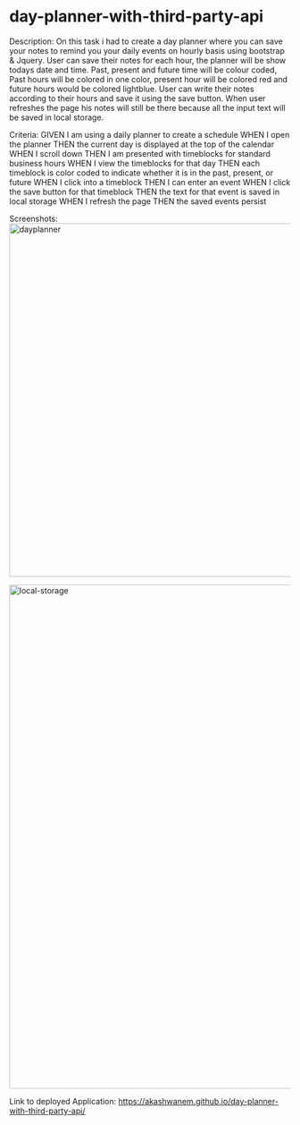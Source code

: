 # day-planner-with-third-party-api
Description: On this task i had to create a day planner where you can save your notes to remind you your daily events on hourly basis using bootstrap & Jquery. User can save their notes for each hour, the planner will be show todays date and time. Past, present and future time will be colour coded, Past hours will be colored in one color, present hour will be colored red and future hours would be colored lightblue. User can write their notes according to their hours and save it using the save button. When user refreshes the page his notes will still be there because all the input text will be saved in local storage. 

Criteria: GIVEN I am using a daily planner to create a schedule
WHEN I open the planner
THEN the current day is displayed at the top of the calendar
WHEN I scroll down
THEN I am presented with timeblocks for standard business hours
WHEN I view the timeblocks for that day
THEN each timeblock is color coded to indicate whether it is in the past, present, or future
WHEN I click into a timeblock
THEN I can enter an event
WHEN I click the save button for that timeblock
THEN the text for that event is saved in local storage
WHEN I refresh the page
THEN the saved events persist


Screenshots:
<img width="632" alt="dayplanner" src="https://user-images.githubusercontent.com/88898180/150692561-ae8559d3-b159-4ebd-b860-b9d06232121c.png">


<img width="901" alt="local-storage" src="https://user-images.githubusercontent.com/88898180/150692564-ee926b79-7830-434f-8d1b-bc810a6186ab.png">


Link to deployed Application: https://akashwanem.github.io/day-planner-with-third-party-api/
